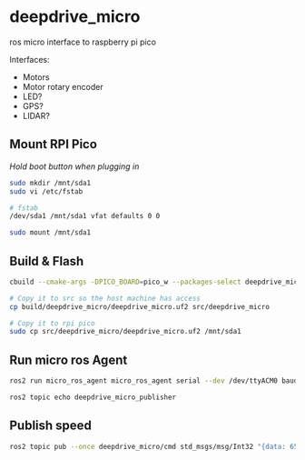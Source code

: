# deepdrive_micro

ros micro interface to raspberry pi pico

Interfaces:
- Motors
- Motor rotary encoder
- LED?
- GPS?
- LIDAR?


## Mount RPI Pico

*Hold boot button when plugging in*

```sh
sudo mkdir /mnt/sda1
sudo vi /etc/fstab

# fstab
/dev/sda1 /mnt/sda1 vfat defaults 0 0

sudo mount /mnt/sda1
```

## Build & Flash

```sh
cbuild --cmake-args -DPICO_BOARD=pico_w --packages-select deepdrive_micro

# Copy it to src so the host machine has access
cp build/deepdrive_micro/deepdrive_micro.uf2 src/deepdrive_micro

# Copy it to rpi pico
sudo cp src/deepdrive_micro/deepdrive_micro.uf2 /mnt/sda1
```

## Run micro ros Agent
```sh
ros2 run micro_ros_agent micro_ros_agent serial --dev /dev/ttyACM0 baudrate=115200

ros2 topic echo deepdrive_micro_publisher
```

## Publish speed
```sh
ros2 topic pub --once deepdrive_micro/cmd std_msgs/msg/Int32 "{data: 65000}"
```

